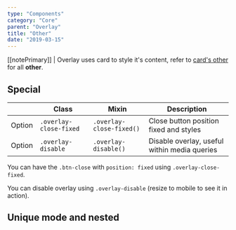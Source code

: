 ```yaml
---
type: "Components"
category: "Core"
parent: "Overlay"
title: "Other"
date: "2019-03-15"
---
```


[[notePrimary]]
| Overlay uses card to style it's content, refer to [card's other](/components/core/card/other) for all **other**.

## Special

<div class="table-scroll">

|                         | Class                                     | Mixin                         | Description                   |
| ----------------------- | ----------------------------------------- | ----------------------------- | ----------------------------- |
| Option                  | `.overlay-close-fixed`                | `.overlay-close-fixed()`        | Close button position fixed and styles            |
| Option                  | `.overlay-disable`                | `.overlay-disable()`        | Disable overlay, useful within media queries            |

</div>

You can have the `.btn-close` with `position: fixed` using `.overlay-close-fixed`.

<demo>
  <demovanilla src="vanilla/components/core/overlay/close-fixed">
  </demovanilla>
</demo>

You can disable overlay using `.overlay-disable` (resize to mobile to see it in action).

<demo>
  <demovanilla src="vanilla/components/core/overlay/disable">
  </demovanilla>
</demo>

## Unique mode and nested

<demo>
  <demovanilla src="vanilla/components/core/overlay/nested">
  </demovanilla>
</demo>
